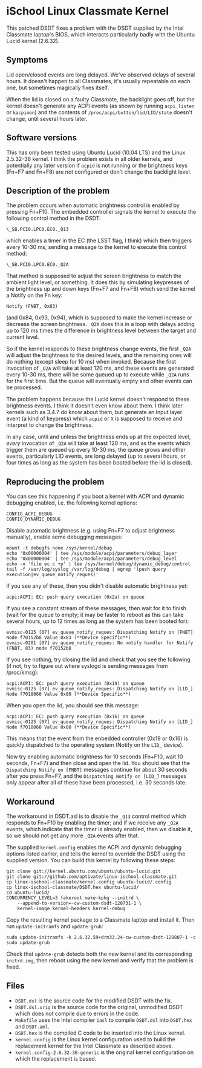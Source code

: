 # iSchool Linux Classmate Kernel

This patched DSDT fixes a problem with the DSDT supplied by the Intel
Classmate laptop's BIOS, which interacts particularly badly with the
Ubuntu Lucid kernel (2.6.32).

## Symptoms

Lid open/closed events are long delayed. We've observed delays of
several hours. It doesn't happen to all Classmates, it's usually
repeatable on each one, but sometimes magically fixes itself.

When the lid is closed on a faulty Classmate, the backlight goes off,
but the kernel doesn't generate any ACPI events (as shown by running
`acpi_listen` or `kacpimon`) and the contents of
`/proc/acpi/button/lid/LID/state` doesn't change, until several hours
later.

## Software versions

This has only been tested using Ubuntu Lucid (10.04 LTS) and the
Linux 2.5.32-36 kernel. I think the problem exists in all older kernels,
and potentially any later version if `acpid` is not running or the
brightness keys (Fn+F7 and Fn+F8) are not configured or don't change the
backlight level.

## Description of the problem

The problem occurs when automatic brightness control is enabled by
pressing Fn+F10. The embedded controller signals the kernel to execute
the following control method in the DSDT:

	\_SB.PCI0.LPC0.EC0._Q13

which enables a timer in the EC (the LSST flag, I think) which then
triggers every 10-30 ms, sending a message to the kernel to execute
this control method:

	\_SB.PCI0.LPC0.EC0._Q2A

That method is supposed to adjust the screen brightness to match the
ambient light level, or something. It does this by simulating keypresses
of the brightness up and down keys (Fn+F7 and Fn+F8) which send the
kernel a Notify on the Fn key:

	Notify (FNBT, 0x83)

(and 0x84, 0x93, 0x94), which is supposed to make the kernel increase or
decrease the screen brightness. `_Q2A` does this in a loop with delays
adding up to 120 ms times the difference in brightness level between the
target and current level.

So if the kernel responds to these brightness change events, the first
`_Q2A` will adjust the brightness to the desired levels, and the remaining
ones will do nothing (except sleep for 10 ms) when invoked. Because the
first invocation of `_Q2A` will take at least 120 ms, and these events are
generated every 10-30 ms, there will be some queued up to execute while
`_Q2A` runs for the first time. But the queue will eventually empty and
other events can be processed.

The problem happens because the Lucid kernel doesn't respond to these
brightness events. I think it doesn't even know about them. I think later
kernels such as 3.4.7 do know about them, but generate an Input layer
event (a kind of keypress) which `acpid` or `X` is supposed to receive
and interpret to change the brightness.

In any case, until and unless the brightness ends up at the expected
level, _every_ invocation of `_Q2A` will take at least 120 ms, and as
the events which trigger them are queued up every 10-30 ms, the queue
grows and other events, particularly LID events, are long delayed (up
to several hours, or four times as long as the system has been booted
before the lid is closed).

## Reproducing the problem

You can see this happening if you boot a kernel with ACPI and dynamic
debugging enabled, i.e. the following kernel options:

	CONFIG_ACPI_DEBUG
	CONFIG_DYNAMIC_DEBUG

Disable automatic brightness (e.g. using Fn+F7 to adjust brightness
manually), enable some debugging messages:

	mount -t debugfs none /sys/kernel/debug
	echo '0x00000004' | tee /sys/module/acpi/parameters/debug_layer
	echo '0x00000004' | tee /sys/module/acpi/parameters/debug_level
	echo -n 'file ec.c +p' | tee /sys/kernel/debug/dynamic_debug/control
	tail -f /var/log/syslog /var/log/debug | egrep '(push query execution|ev_queue_notify_reques)'

If you see any of these, then you didn't disable automatic brightness yet:

	acpi:ACPI: EC: push query execution (0x2a) on queue

If you see a constant stream of these messages, then wait for it to finish
(wait for the queue to empty; it may be faster to reboot as this can take
several hours, up to 12 times as long as the system has been booted for):

	evmisc-0125 [07] ev_queue_notify_reques: Dispatching Notify on [FNBT] Node f70152b8 Value 0x83 (**Device Specific**)
	evmisc-0201 [07] ev_queue_notify_reques: No notify handler for Notify (FNBT, 83) node f70152b8

If you see nothing, try closing the lid and check that you see the following
(if not, try to figure out where syslogd is sending messages from /proc/kmsg):

	acpi:ACPI: EC: push query execution (0x19) on queue
	evmisc-0125 [07] ev_queue_notify_reques: Dispatching Notify on [LID_] Node f7018060 Value 0x80 (**Device Specific**)

When you open the lid, you should see this message:

	acpi:ACPI: EC: push query execution (0x16) on queue
	evmisc-0125 [07] ev_queue_notify_reques: Dispatching Notify on [LID_] Node f7018060 Value 0x80 (**Device Specific**)

This means that the event from the enbedded controller (0x19 or 0x16) is
quickly dispatched to the operating system (Notify on the `LID_` device).

Now try enabling automatic brightness for 10 seconds (Fn+F10, wait 10
seconds, Fn+F7) and then close and open the lid. You should see that the
`Dispatching Notify on [FNBT]` messages continue for about 30 seconds after
you press Fn+F7, and the `Dispatching Notify on [LID_]` messages only
appear after all of these have been processed, i.e. 30 seconds late.

## Workaround

The workaround in DSDT.asl is to disable the `_Q13` control method which
responds to Fn+F10 by enabling the timer; and if we receive any `_Q2A`
events, which indicate that the timer is already enabled, then we disable
it, so we should not get any more `_Q2A` events after that.

The supplied `kernel.config` enables the ACPI and dynamic debugging
options listed earlier, and tells the kernel to override the DSDT using
the supplied version. You can build this kernel by following these steps:

	git clone git://kernel.ubuntu.com/ubuntu/ubuntu-lucid.git
	git clone git://github.com/aptivate/linux-ischool-classmate.git
	cp linux-ischool-classmate/kernel.config ubuntu-lucid/.config
	cp linux-ischool-classmate/DSDT.hex ubuntu-lucid/
	cd ubuntu-lucid/
	CONCURRENCY_LEVEL=3 fakeroot make-kpkg --initrd \
	    --append-to-version=-cw-custom-dsdt-120731-1 \
	    kernel-image kernel-headers kernel-debug

Copy the resulting kernel package to a Classmate laptop and install it.
Then run `update-initramfs` and `update-grub`:

	sudo update-initramfs -k 2.6.32.59+drm33.24-cw-custom-dsdt-120807-1 -c
	sudo update-grub

Check that `update-grub` detects both the new kernel and its corresponding
`initrd.img`, then reboot using the new kernel and verify that the problem
is fixed.

## Files

* `DSDT.dsl` is the source code for the modified DSDT with the fix.
* `DSDT.dsl.orig` is the source code for the original, unmodified DSDT
  which does not compile due to errors in the code.
* `Makefile` uses the Intel compiler `iasl` to compile `DSDT.dsl` into
  `DSDT.hex` and `DSDT.aml`.
* `DSDT.hex` is the compiled C code to be inserted into the Linux kernel.
* `kernel.config` is the Linux kernel configuration used to build the
  replacement kernel for the Intel Classmate as described above.
* `kernel.config-2.6.32-36-generic` is the original kernel configuration
  on which the replacement is based.

